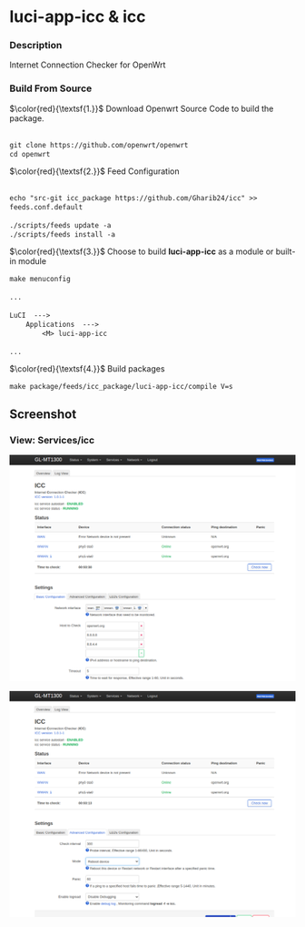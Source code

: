 # luci-app-icc & icc
        

### Description
Internet Connection Checker for OpenWrt

### Build From Source

$\color{red}{\textsf{1.}}$ Download Openwrt Source Code to build the package.

```shell

git clone https://github.com/openwrt/openwrt
cd openwrt

```

$\color{red}{\textsf{2.}}$ Feed Configuration

```shell

echo "src-git icc_package https://github.com/Gharib24/icc" >> feeds.conf.default

./scripts/feeds update -a
./scripts/feeds install -a
```
$\color{red}{\textsf{3.}}$ Choose to build **luci-app-icc** as a module or built-in module

```shell
make menuconfig

...

LuCI  --->
    Applications  --->
        <M> luci-app-icc

...

```

$\color{red}{\textsf{4.}}$ Build packages

```shell
make package/feeds/icc_package/luci-app-icc/compile V=s
```

## Screenshot 

### View: Services/icc
![screenshot](.documents/1.png)


![screenshot](.documents/2.png)


